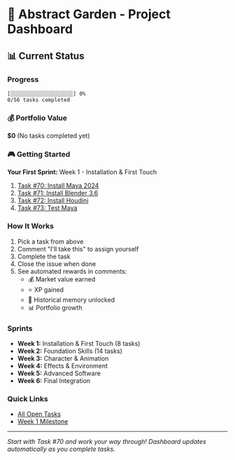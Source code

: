 # 🌳 Abstract Garden - Project Dashboard

## 📊 Current Status

### Progress
```
[░░░░░░░░░░░░░░░░░░░░] 0%
0/56 tasks completed
```

### 💰 Portfolio Value
**$0** (No tasks completed yet)

### 🎮 Getting Started

**Your First Sprint:** Week 1 - Installation & First Touch
1. [Task #70: Install Maya 2024](https://github.com/jdoash/abstract-garden-video/issues/70)
2. [Task #71: Install Blender 3.6](https://github.com/jdoash/abstract-garden-video/issues/71)
3. [Task #72: Install Houdini](https://github.com/jdoash/abstract-garden-video/issues/72)
4. [Task #73: Test Maya](https://github.com/jdoash/abstract-garden-video/issues/73)

### How It Works
1. Pick a task from above
2. Comment "I'll take this" to assign yourself
3. Complete the task
4. Close the issue when done
5. See automated rewards in comments:
   - 💰 Market value earned
   - ⭐ XP gained  
   - 🧠 Historical memory unlocked
   - 📊 Portfolio growth

### Sprints
- **Week 1:** Installation & First Touch (8 tasks)
- **Week 2:** Foundation Skills (14 tasks)
- **Week 3:** Character & Animation
- **Week 4:** Effects & Environment
- **Week 5:** Advanced Software
- **Week 6:** Final Integration

### Quick Links
- [All Open Tasks](https://github.com/jdoash/abstract-garden-video/issues?q=is%3Aopen+-label%3Adashboard)
- [Week 1 Milestone](https://github.com/jdoash/abstract-garden-video/milestone/1)

---
*Start with Task #70 and work your way through!*
*Dashboard updates automatically as you complete tasks.*
